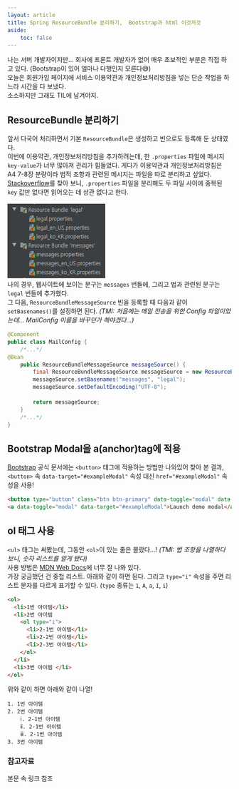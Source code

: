 ```yaml
---
layout: article
title: Spring ResourceBundle 분리하기,  Bootstrap과 html 이것저것
aside:
    toc: false
---
```


나는 서버 개발자이지만... 회사에 프론트 개발자가 없어 매우 초보적인 부분은 직접 하고 있다. (Bootstrap이 있어 얼마나 다행인지 모른다😅)<br/>
오늘은 회원가입 페이지에 서비스 이용약관과 개인정보처리방침을 넣는 단순 작업을 하느라 시간을 다 보냈다. <br/>
소소하지만 그래도 TIL에 남겨야지.

## ResourceBundle 분리하기
앞서 다국어 처리하면서 기본 `ResourceBundle`은 생성하고 빈으로도 등록해 둔 상태였다. <br/>
이번에 이용약관, 개인정보처리방침을 추가하려는데, 한 `.properties` 파일에 메시지 `key-value`가 너무 많아져 관리가 힘들었다.
게다가 이용약관과 개인정보처리방침은 A4 7-8장 분량이라 법적 조항과 관련된 메시지는 파일을 따로 분리하고 싶었다.
[Stackoverflow](https://stackoverflow.com/questions/40165151/how-to-handle-multiple-files-and-messages-for-internationalization-in-spring)를 찾아 보니, `.properties` 파일을 분리해도 두 파일 사이에 중복된 `key` 값만 없다면 읽어오는 데 상관 없다고 한다.<br/><br/>
![resource_bundles](/assets/images/til/2021-02-22_1.png) <br/>
나의 경우, 웹사이트에 보이는 문구는 `messages` 번들에, 그리고 법과 관련된 문구는 `legal` 번들에 추가했다. <br/>
그 다음, `ResourceBundleMessageSource` 빈을 등록할 때 다음과 같이 `setBasenames()`를 설정하면 된다. _(TMI: 처음에는 메일 전송을 위한 Config 파일이었는데... MailConfig 이름을 바꾸던가 해야겠다...)_
```java
@Component
public class MailConfig {
    /*...*/
@Bean
    public ResourceBundleMessageSource messageSource() {
        final ResourceBundleMessageSource messageSource = new ResourceBundleMessageSource();
        messageSource.setBasenames("messages", "legal");
        messageSource.setDefaultEncoding("UTF-8");

        return messageSource;
    }
    /*...*/
}

```

## Bootstrap Modal을 a(anchor)tag에 적용

[Bootstrap](https://getbootstrap.com/docs/4.4/components/modal/) 공식 문서에는 `<button>` 태그에 적용하는 방법만 나와있어 찾아 본 결과,<br/>
`<button>` 속 `data-target="#exampleModal"` 속성 대신 `href="#exampleModal"` 속성을 사용!
```html
<button type="button" class="btn btn-primary" data-toggle="modal" data-target="#exampleModal">Launch demo modal</button>
<a data-toggle="modal" data-target="#exampleModal">Launch demo modal</a>
```

## ol 태그 사용
`<ul>` 태그는 써봤는데, 그동안 `<ol>`이 있는 줄은 몰랐다...! _(TMI: 법 조항을 나열하다 보니, 숫자 리스트를 알게 됐다)_<br/>
사용 방법은 [MDN Web Docs](https://developer.mozilla.org/ko/docs/Web/HTML/Element/ul)에 너무 잘 나와 있다. <br/>
가장 궁금했던 건 중첩 리스트. 아래와 같이 하면 된다. 그리고 `type="i"` 속성을 주면 리스트 문자를 다르게 표기할 수 있다. (`type` 종류는 `1`, `A`, `a`, `I`, `i`)
```html
<ol>
  <li>1번 아이템</li>
  <li>2번 아이템
    <ol type="i">
      <li>2-1번 아이템</li>
      <li>2-2번 아이템</li>
      <li>2-3번 아이템</li>
    </ol>
  </li>
  <li>3번 아이템 </li>
</ol>
```
위와 같이 하면 아래와 같이 나열!
```
1. 1번 아이템
2. 2번 아이템
    ⅰ. 2-1번 아이템
    ⅱ. 2-1번 아이템
    ⅲ. 2-1번 아이템
3. 3번 아이템
```

<!--more-->
### 참고자료
본문 속 링크 참조
